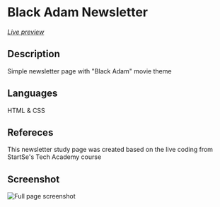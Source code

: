 # Black Adam Newsletter
<a href="https://allvesdev.github.io/black_adam_newsletter/">*Live preview*</a>

## Description

Simple newsletter page with "Black Adam" movie theme

## Languages

HTML & CSS

## Refereces

This newsletter study page was created based on the live coding from StartSe's Tech Academy course

## Screenshot

![Full page screenshot](/img/full_page.png)
